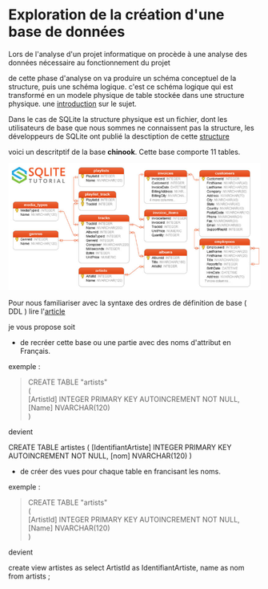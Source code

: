 # Exploration de la création d'une base de données

Lors de l'analyse d'un projet informatique on procède à une analyse des données nécessaire au fonctionnement du projet

de cette phase d'analyse on va produire un schéma conceptuel de la structure, puis une schéma logique. c'est ce schéma logique qui est transformé en un modele physique de table stockée dans une structure physique. une [introduction](https://sqlmodel.tiangolo.com/databases/) sur le sujet.

Dans le cas de SQLite la structure physique est un fichier, dont les utilisateurs de base que nous sommes ne connaissent pas la structure, les développeurs de SQLite ont publié la desctiption de cette [structure](https://www.sqlite.org/fileformat2.html)


voici un descritptif de la base **chinook**.  Cette base comporte 11 tables.

![base chnook](sqlite-sample-database-color.jpg)

Pour nous familiariser avec la syntaxe des ordres de définition de base ( DDL ) lire l'[article](https://learnsql.fr/blog/que-sont-ddl-dml-dql-et-dcl-en-sql/)

je vous propose soit

* de recréer cette base ou une partie avec des noms d'attribut en Français.

exemple :
>
> CREATE TABLE "artists"   
> (   
>     [ArtistId] INTEGER PRIMARY KEY AUTOINCREMENT NOT NULL,   
>    [Name] NVARCHAR(120)   
> )

devient  

 CREATE TABLE artistes
  (
    [IdentifiantArtiste] INTEGER PRIMARY KEY AUTOINCREMENT NOT NULL,
    [nom] NVARCHAR(120)
  )

* de créer des vues pour chaque table en francisant les noms.

exemple :
>
> CREATE TABLE "artists"   
> (   
>     [ArtistId] INTEGER PRIMARY KEY AUTOINCREMENT NOT NULL,   
>    [Name] NVARCHAR(120)   
> )

devient  

  create view artistes
  as
  select
    ArtistId as IdentifiantArtiste,
    name as nom
  from artists
  ;


    

